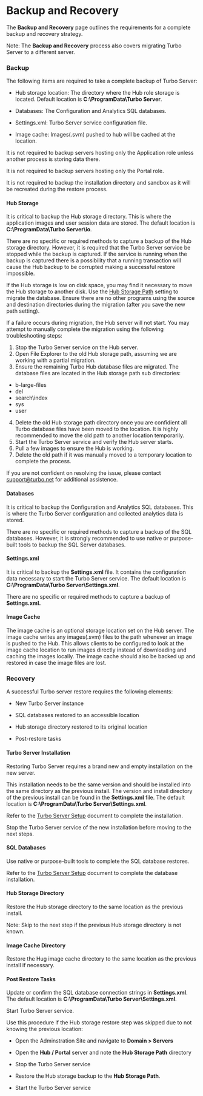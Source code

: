 # Backup and Recovery

The **Backup and Recovery** page outlines the requirements for a complete backup and recovery strategy. 

Note: The **Backup and Recovery** process also covers migrating Turbo Server to a different server.

### Backup

The following items are required to take a complete backup of Turbo Server:

- Hub storage location: The directory where the Hub role storage is located. Default location is **C:\ProgramData\Turbo Server**.

- Databases: The Configuration and Analytics SQL databases.

- Settings.xml: Turbo Server service configuration file.

- Image cache: Images(.svm) pushed to hub will be cached at the location.

It is not required to backup servers hosting only the Application role unless another process is storing data there.

It is not required to backup servers hosting only the Portal role.

It is not required to backup the installation directory and sandbox as it will be recreated during the restore process.

#### Hub Storage

It is critical to backup the Hub storage directory. This is where the application images and user session data are stored. The default location is **C:\ProgramData\Turbo Server\io**.

There are no specific or required methods to capture a backup of the Hub storage directory. However, it is required that the Turbo Server service be stopped while the backup is captured. If the service is running when the backup is captured there is a possibility that a running transaction will cause the Hub backup to be corrupted making a successful restore impossible.

If the Hub storage is low on disk space, you may find it necessary to move the Hub storage to another disk. Use the [Hub Storage Path](/server/administration/domain.html#managing-a-server) setting to migrate the database. Ensure there are no other programs using the source and destination directories during the migration (after you save the new path setting). 

If a failure occurs during migration, the Hub server will not start. You may attempt to manually complete the migration using the following troubleshooting steps:

1. Stop the Turbo Server service on the Hub server.
2. Open File Explorer to the old Hub storage path, assuming we are working with a partial migration.
3. Ensure the remaining Turbo Hub database files are migrated. The database files are located in the Hub storage path sub directories:
  - b-large-files
  - del
  - search\index
  - sys
  - user
4. Delete the old Hub storage path directory once you are confidient all Turbo database files have been moved to the location. It is highly recommended to move the old path to another location temporarily.
5. Start the Turbo Server service and verify the Hub server starts.
6. Pull a few images to ensure the Hub is working.
7. Delete the old path if it was manually moved to a temporary location to complete the process.

If you are not confident on resolving the issue, please contact support@turbo.net for additional assistence.

#### Databases

It is critical to backup the Configuration and Analytics SQL databases. This is where the Turbo Server configuration and collected analytics data is stored.

There are no specific or required methods to capture a backup of the SQL databases.  However, it is strongly recommended to use native or purpose-built tools to backup the SQL Server databases. 

#### Settings.xml

It is critical to backup the **Settings.xml** file. It contains the configuration data necessary to start the Turbo Server service.  The default location is **C:\ProgramData\Turbo Server\Settings.xml**.

There are no specific or required methods to capture a backup of **Settings.xml.**

#### Image Cache

The image cache is an optional storage location set on the Hub server. The image cache writes any images(.svm) files to the path whenever an image is pushed to the Hub. This allows clients to be configured to look at the image cache location to run images directly instead of downloading and caching the images locally. The image cache should also be backed up and restored in case the image files are lost.

### Recovery

A successful Turbo server restore requires the following elements:

- New Turbo Server instance

- SQL databases restored to an accessible location

- Hub storage directory restored to its original location

- Post-restore tasks

#### Turbo Server Installation

Restoring Turbo Server requires a brand new and empty installation on the new server.

This installation needs to be the same version and should be installed into the same directory as the previous install. The version and install directory of the previous install can be found in the **Settings.xml** file. The default location is **C:\ProgramData\Turbo Server\Settings.xml**. 

Refer to the [Turbo Server Setup](/server/setup-and-deployment/deploying-on-premises) document to complete the installation.

Stop the Turbo Server service of the new installation before moving to the next steps.

#### SQL Databases

Use native or purpose-built tools to complete the SQL database restores.

Refer to the [Turbo Server Setup](/server/setup-and-deployment/deploying-on-premises) document to complete the database installation.

#### Hub Storage Directory

Restore the Hub storage directory to the same location as the previous install. 

Note: Skip to the next step if the previous Hub storage directory is not known.

#### Image Cache Directory

Restore the Hug image cache directory to the same location as the previous install if necessary.

#### Post Restore Tasks

Update or confirm the SQL database connection strings in **Settings.xml**. The default location is **C:\ProgramData\Turbo Server\Settings.xml**.

Start Turbo Server service.

Use this procedure if the Hub storage restore step was skipped due to not knowing the previous location:

- Open the Adminstration Site and navigate to **Domain > Servers**

- Open the **Hub / Portal** server and note the **Hub Storage Path** directory

- Stop the Turbo Server service

- Restore the Hub storage backup to the **Hub Storage Path**.

- Start the Turbo Server service